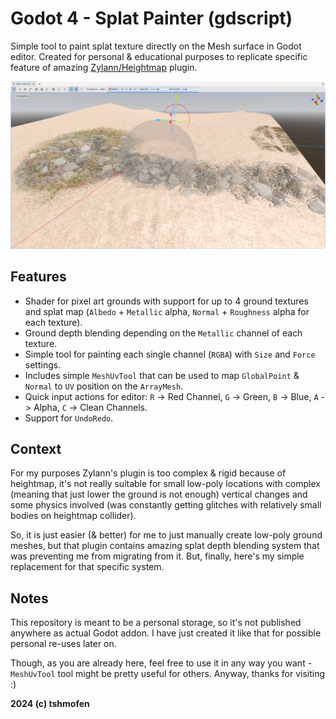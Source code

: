# Godot 4 - Splat Painter (gdscript)

Simple tool to paint splat texture directly on the Mesh surface in Godot editor. Created for personal & educational purposes to replicate specific feature of amazing [Zylann/Heightmap](https://github.com/Zylann/godot_heightmap_plugin) plugin.

![Edit Menu](/Images/editor_example.png)

## Features
- Shader for pixel art grounds with support for up to 4 ground textures and splat map (`Albedo` + `Metallic` alpha, `Normal` + `Roughness` alpha for each texture).
- Ground depth blending depending on the `Metallic` channel of each texture.
- Simple tool for painting each single channel (`RGBA`) with `Size` and `Force` settings.
- Includes simple `MeshUvTool` that can be used to map `GlobalPoint` & `Normal` to `UV` position on the `ArrayMesh`.
- Quick input actions for editor: `R` -> Red Channel, `G` -> Green, `B` -> Blue, `A` -> Alpha, `C` -> Clean Channels.
- Support for `UndoRedo`.

## Context
For my purposes Zylann's plugin is too complex & rigid because of heightmap, it's not really suitable for small low-poly locations with complex (meaning that just lower the ground is not enough) vertical changes and some physics involved (was constantly getting glitches with relatively small bodies on heightmap collider).

So, it is just easier (& better) for me to just manually create low-poly ground meshes, but that plugin contains amazing splat depth blending system that was preventing me from migrating from it.
But, finally, here's my simple replacement for that specific system.

## Notes
This repository is meant to be a personal storage, so it's not published anywhere as actual Godot addon. I have just created it like that for possible personal re-uses later on.

Though, as you are already here, feel free to use it in any way you want - `MeshUvTool` tool might be pretty useful for others. Anyway, thanks for visiting :)

<b>2024 (c) tshmofen</b>
